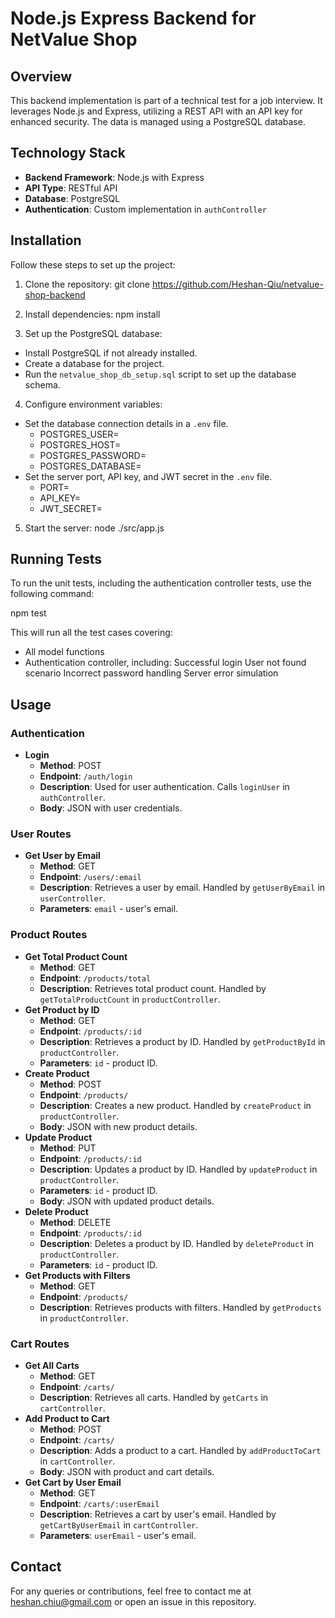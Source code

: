 # Node.js Express Backend for NetValue Shop

## Overview

This backend implementation is part of a technical test for a job interview. It leverages Node.js and Express, utilizing a REST API with an API key for enhanced security. The data is managed using a PostgreSQL database.

## Technology Stack

-   **Backend Framework**: Node.js with Express
-   **API Type**: RESTful API
-   **Database**: PostgreSQL
-   **Authentication**: Custom implementation in `authController`

## Installation

Follow these steps to set up the project:

1. Clone the repository:
   git clone https://github.com/Heshan-Qiu/netvalue-shop-backend

2. Install dependencies:
   npm install

3. Set up the PostgreSQL database:

-   Install PostgreSQL if not already installed.
-   Create a database for the project.
-   Run the `netvalue_shop_db_setup.sql` script to set up the database schema.

4. Configure environment variables:

-   Set the database connection details in a `.env` file.
    -   POSTGRES_USER=
    -   POSTGRES_HOST=
    -   POSTGRES_PASSWORD=
    -   POSTGRES_DATABASE=
-   Set the server port, API key, and JWT secret in the `.env` file.
    -   PORT=
    -   API_KEY=
    -   JWT_SECRET=

5. Start the server:
   node ./src/app.js

## Running Tests

To run the unit tests, including the authentication controller tests, use the following command:

npm test

This will run all the test cases covering:

-   All model functions
-   Authentication controller, including:
    Successful login
    User not found scenario
    Incorrect password handling
    Server error simulation

## Usage

### Authentication

-   **Login**
    -   **Method**: POST
    -   **Endpoint**: `/auth/login`
    -   **Description**: Used for user authentication. Calls `loginUser` in `authController`.
    -   **Body**: JSON with user credentials.

### User Routes

-   **Get User by Email**
    -   **Method**: GET
    -   **Endpoint**: `/users/:email`
    -   **Description**: Retrieves a user by email. Handled by `getUserByEmail` in `userController`.
    -   **Parameters**: `email` - user's email.

### Product Routes

-   **Get Total Product Count**
    -   **Method**: GET
    -   **Endpoint**: `/products/total`
    -   **Description**: Retrieves total product count. Handled by `getTotalProductCount` in `productController`.
-   **Get Product by ID**
    -   **Method**: GET
    -   **Endpoint**: `/products/:id`
    -   **Description**: Retrieves a product by ID. Handled by `getProductById` in `productController`.
    -   **Parameters**: `id` - product ID.
-   **Create Product**
    -   **Method**: POST
    -   **Endpoint**: `/products/`
    -   **Description**: Creates a new product. Handled by `createProduct` in `productController`.
    -   **Body**: JSON with new product details.
-   **Update Product**
    -   **Method**: PUT
    -   **Endpoint**: `/products/:id`
    -   **Description**: Updates a product by ID. Handled by `updateProduct` in `productController`.
    -   **Parameters**: `id` - product ID.
    -   **Body**: JSON with updated product details.
-   **Delete Product**
    -   **Method**: DELETE
    -   **Endpoint**: `/products/:id`
    -   **Description**: Deletes a product by ID. Handled by `deleteProduct` in `productController`.
    -   **Parameters**: `id` - product ID.
-   **Get Products with Filters**
    -   **Method**: GET
    -   **Endpoint**: `/products/`
    -   **Description**: Retrieves products with filters. Handled by `getProducts` in `productController`.

### Cart Routes

-   **Get All Carts**
    -   **Method**: GET
    -   **Endpoint**: `/carts/`
    -   **Description**: Retrieves all carts. Handled by `getCarts` in `cartController`.
-   **Add Product to Cart**
    -   **Method**: POST
    -   **Endpoint**: `/carts/`
    -   **Description**: Adds a product to a cart. Handled by `addProductToCart` in `cartController`.
    -   **Body**: JSON with product and cart details.
-   **Get Cart by User Email**
    -   **Method**: GET
    -   **Endpoint**: `/carts/:userEmail`
    -   **Description**: Retrieves a cart by user's email. Handled by `getCartByUserEmail` in `cartController`.
    -   **Parameters**: `userEmail` - user's email.

## Contact

For any queries or contributions, feel free to contact me at heshan.chiu@gmail.com or open an issue in this repository.
